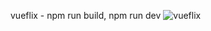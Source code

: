 vueflix - 
npm run build,
npm run dev
![vueflix](https://user-images.githubusercontent.com/85547954/191301711-f84587aa-8a54-4493-8bab-a4d37d72ffc5.jpg)
